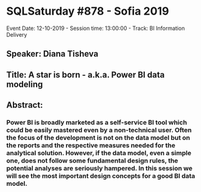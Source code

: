 # SQLSaturday #878 - Sofia 2019
Event Date: 12-10-2019 - Session time: 13:00:00 - Track: BI Information Delivery
## Speaker: Diana Tisheva
## Title: A star is born - a.k.a. Power BI data modeling
## Abstract:
### Power BI is broadly marketed as a self-service BI tool which could be easily mastered even by a non-technical user. Often the focus of the development is not on the data model but on the reports and the respective measures needed for the analytical solution. However, if the data model, even a simple one, does not follow some fundamental design rules, the potential analyses are seriously hampered. In this session we will see the most important design concepts for a good BI data model.
